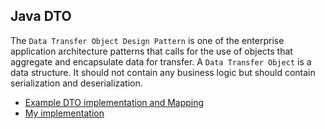 ## Java DTO

The `Data Transfer Object Design Pattern` is one of the enterprise application architecture patterns that calls for the use of objects that aggregate and encapsulate
data for transfer. A `Data Transfer Object` is a data structure. It should not contain any business logic but should contain serialization and deserialization. 

* [Example DTO implementation and Mapping](https://stackabuse.com/data-transfer-object-pattern-in-java-implementation-and-mapping/)
* [My implementation](https://github.com/JYL123/Java-DTO-DAO)
